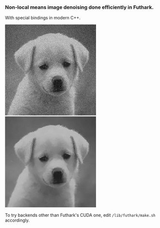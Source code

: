 ### Non-local means image denoising done efficiently in Futhark.
With special bindings in modern C++.


![Noisy input image.](img/noisy.bmp)
![Denoised output with h=0.32, a patch side of 7 and a search window side 15.](img/output.bmp)


To try backends other than Futhark's CUDA one, edit ``/lib/futhark/make.sh`` accordingly.
